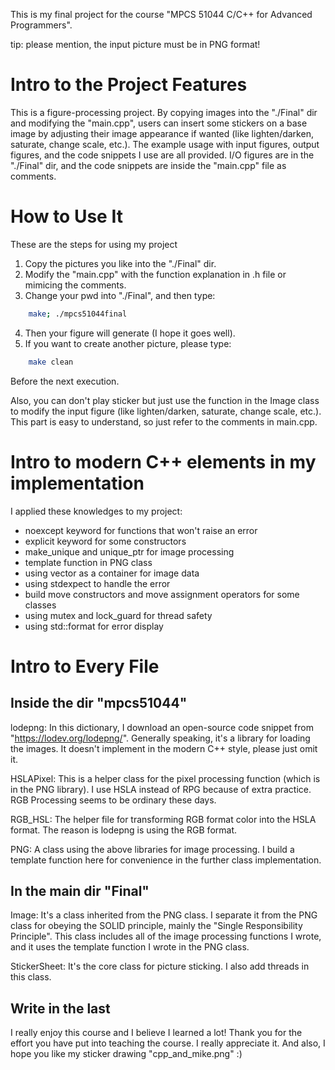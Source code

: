 This is my final project for the course "MPCS 51044	C/C++ for Advanced Programmers".

tip: please mention, the input picture must be in PNG format!

# Intro to the Project Features
This is a figure-processing project. By copying images into the "./Final" dir and modifying the "main.cpp", users can insert some stickers on a base image by adjusting their image appearance if wanted (like lighten/darken, saturate, change scale, etc.). The example usage with input figures, output figures, and the code snippets I use are all provided. I/O figures are in the "./Final" dir, and the code snippets are inside the "main.cpp" file as comments.

# How to Use It 
These are the steps for using my project
1. Copy the pictures you like into the "./Final" dir.
2. Modify the "main.cpp" with the function explanation in .h file or mimicing the comments.
3. Change your pwd into "./Final", and then type:
```bash
    make; ./mpcs51044final
```
4. Then your figure will generate (I hope it goes well).
5. If you want to create another picture, please type:
```bash
    make clean
```
Before the next execution.

Also, you can don't play sticker but just use the function in the Image class to modify the input figure (like lighten/darken, saturate, change scale, etc.). This part is easy to understand, so just refer to the comments in main.cpp.

# Intro to modern C++ elements in my implementation
I applied these knowledges to my project:
* noexcept keyword for functions that won't raise an error
* explicit keyword for some constructors
* make_unique and unique_ptr for image processing
* template function in PNG class
* using vector as a container for image data
* using stdexpect to handle the error
* build move constructors and move assignment operators for some classes
* using mutex and lock_guard for thread safety
* using std::format for error display

# Intro to Every File
## Inside the dir "mpcs51044"
lodepng: In this dictionary, I download an open-source code snippet from "https://lodev.org/lodepng/". Generally speaking, it's a library for loading the images. It doesn't implement in the modern C++ style, please just omit it.

HSLAPixel: This is a helper class for the pixel processing function (which is in the PNG library). I use HSLA instead of RPG because of extra practice. RGB Processing seems to be ordinary these days.

RGB_HSL: The helper file for transforming RGB format color into the HSLA format. The reason is lodepng is using the RGB format.

PNG: A class using the above libraries for image processing. I build a template function here for convenience in the further class implementation.

## In the main dir "Final"
Image: It's a class inherited from the PNG class. I separate it from the PNG class for obeying the SOLID principle, mainly the "Single Responsibility Principle". This class includes all of the image processing functions I wrote, and it uses the template function I wrote in the PNG class.

StickerSheet: It's the core class for picture sticking. I also add threads in this class.

## Write in the last
I really enjoy this course and I believe I learned a lot! Thank you for the effort you have put into teaching the course. I really appreciate it.
And also, I hope you like my sticker drawing "cpp_and_mike.png" :) 
